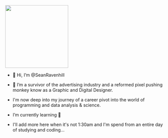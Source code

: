 <img src="https://media.giphy.com/media/h408T6Y5GfmXBKW62l/giphy.gif" width="200" height="200" />

- 👋  Hi, I’m @SeanRavenhill

- 👀  I’m a survivor of the advertising industry and a reformed pixel pushing monkey know as a Graphic and Digital Designer.

- I'm now deep into my journey of a career pivot into the world of programming and data analysis & science. 

- I’m currently learning 🐍

- I'll add more here when it's not 1:30am and I'm spend from an entire day of studying and coding...
